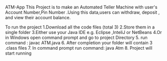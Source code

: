 ATM-App
This Project is to make an Automated Teller Machine with user's Account Number,Pin Number .Using this data,users can withdraw, deposit , and view their account balance.

To run the project
1.Download all the code files (total 3)
2.Store them in a single folder
3.Either use your Java IDE e.g. Eclipse ,InteliJ or NetBeans
4.Or in Windows open command prompt and go to project Directory
5. run command : javac ATM.java
6. After completion your folder will contain 3 .class files
7. In command prompt run command: java Atm
8. Project will start running
